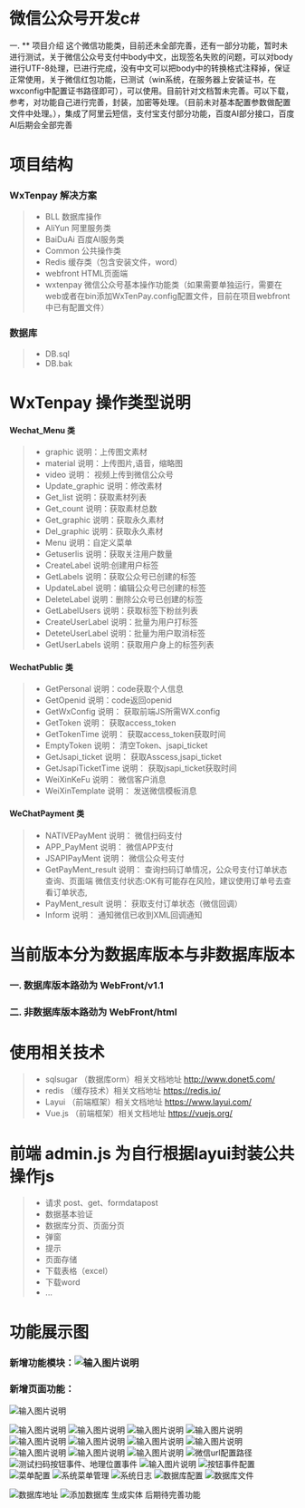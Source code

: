  # 微信公众号开发c#

 一. ** 项目介绍
这个微信功能类，目前还未全部完善，还有一部分功能，暂时未进行测试，关于微信公众号支付中body中文，出现签名失败的问题，可以对body进行UTF-8处理，已进行完成，没有中文可以把body中的转换格式注释掉，保证正常使用，关于微信红包功能，已测试（win系统，在服务器上安装证书，在wxconfig中配置证书路径即可），可以使用。目前针对文档暂未完善。可以下载，参考，对功能自己进行完善，封装，加密等处理。（目前未对基本配置参数做配置文件中处理。），集成了阿里云短信，支付宝支付部分功能，百度AI部分接口，百度AI后期会全部完善


# 项目结构
### WxTenpay 解决方案
> * BLL  数据库操作
> * AliYun 阿里服务类
> * BaiDuAi 百度AI服务类
> * Common  公共操作类
> * Redis   缓存类（包含安装文件，word）
> * webfront HTML页面端
> * wxtenpay 微信公众号基本操作功能类（如果需要单独运行，需要在web或者在bin添加WxTenPay.config配置文件，目前在项目webfront中已有配置文件）
### 数据库
> * DB.sql
> * DB.bak


# WxTenpay 操作类型说明
####  Wechat_Menu 类
> * graphic 说明：上传图文素材
> * material  说明：上传图片,语音，缩略图
> * video  说明：  视频上传到微信公众号
> * Update_graphic  说明：修改素材
> * Get_list   说明：获取素材列表
> * Get_count  说明：获取素材总数
> * Get_graphic   说明：获取永久素材
> * Del_graphic  说明：获取永久素材
> * Menu   说明：自定义菜单
> * Getuserlis 说明：获取关注用户数量
> * CreateLabel 说明:创建用户标签
> * GetLabels  说明：获取公众号已创建的标签
> * UpdateLabel  说明：编辑公众号已创建的标签
> * DeleteLabel  说明：删除公众号已创建的标签
> * GetLabelUsers  说明：获取标签下粉丝列表
> * CreateUserLabel  说明：批量为用户打标签
> * DeteteUserLabel  说明：批量为用户取消标签
> * GetUserLabels  说明：获取用户身上的标签列表
#### WechatPublic 类
> * GetPersonal  说明：code获取个人信息
> * GetOpenid  说明：code返回openid
> * GetWxConfig  说明： 获取前端JS所需WX.config
> * GetToken  说明： 获取access_token
> * GetTokenTime  说明： 获取access_token获取时间
> * EmptyToken  说明： 清空Token、jsapi_ticket
> * GetJsapi_ticket  说明： 获取Asscess,jsapi_ticket
> * GetJsapiTicketTime  说明： 获取jsapi_ticket获取时间
> * WeiXinKeFu  说明： 微信客户消息
> * WeiXinTemplate  说明： 发送微信模板消息
#### WeChatPayment 类
> * NATIVEPayMent  说明： 微信扫码支付
> * APP_PayMent  说明： 微信APP支付
> * JSAPIPayMent 说明： 微信公众号支付
> * GetPayMent_result 说明： 查询扫码订单情况，公众号支付订单状态查询、页面端 微信支付状态:OK有可能存在风险，建议使用订单号去查看订单状态,
> * PayMent_result 说明： 获取支付订单状态（微信回调）
> * Inform 说明： 通知微信已收到XML回调通知

# 当前版本分为数据库版本与非数据库版本
### 一. 数据库版本路劲为 WebFront/v1.1
### 二. 非数据库版本路劲为 WebFront/html

# 使用相关技术
> * sqlsugar （数据库orm）相关文档地址 http://www.donet5.com/
> * redis （缓存技术）相关文档地址 https://redis.io/
> * Layui （前端框架）相关文档地址 https://www.layui.com/ 
> * Vue.js （前端框架）相关文档地址 https://vuejs.org/

# 前端 admin.js 为自行根据layui封装公共操作js
> * 请求 post、get、formdatapost
> * 数据基本验证
> * 数据库分页、页面分页
> * 弹窗
> * 提示
> * 页面存储
> * 下载表格（excel）
> * 下载word
> * ...

# 功能展示图

### 新增功能模块：![输入图片说明](https://images.gitee.com/uploads/images/2020/0730/155209_78287df9_1689037.png "屏幕截图.png")
### 新增页面功能：

![输入图片说明](https://images.gitee.com/uploads/images/2020/0730/155108_58f901bd_1689037.png "屏幕截图.png")

![输入图片说明](https://images.gitee.com/uploads/images/2020/0731/145140_a486a0b3_1689037.png "屏幕截图.png")
![输入图片说明](https://images.gitee.com/uploads/images/2020/0802/171137_a8a7915e_1689037.png "屏幕截图.png")
![输入图片说明](https://images.gitee.com/uploads/images/2020/0809/142817_a241e124_1689037.png "屏幕截图.png")
![输入图片说明](https://images.gitee.com/uploads/images/2020/0809/142853_832aa2a7_1689037.png "屏幕截图.png")
![输入图片说明](https://images.gitee.com/uploads/images/2020/0812/153550_0b6942b7_1689037.png "屏幕截图.png")
![输入图片说明](https://images.gitee.com/uploads/images/2020/0812/153637_0a6d4eaf_1689037.png "屏幕截图.png")
![输入图片说明](https://images.gitee.com/uploads/images/2020/0816/135322_125aef98_1689037.png "屏幕截图.png")
![输入图片说明](https://images.gitee.com/uploads/images/2020/0816/122435_7b505175_1689037.png "屏幕截图.png")
![输入图片说明](https://images.gitee.com/uploads/images/2020/0816/122755_fb629b76_1689037.png "屏幕截图.png")
![输入图片说明](https://images.gitee.com/uploads/images/2020/0816/122824_a45dd410_1689037.png "屏幕截图.png")
![输入图片说明](https://images.gitee.com/uploads/images/2020/0816/154255_4f147938_1689037.png "屏幕截图.png")
![微信url配置路径](https://images.gitee.com/uploads/images/2020/0822/180457_0804f53d_1689037.png "屏幕截图.png")
![测试扫码按钮事件、地理位置事件](https://images.gitee.com/uploads/images/2020/0822/180603_414fecee_1689037.png "屏幕截图.png")
![输入图片说明](https://images.gitee.com/uploads/images/2020/0822/180810_5e637fcc_1689037.png "屏幕截图.png")
![按钮事件配置](https://images.gitee.com/uploads/images/2020/0822/180910_741782fb_1689037.png "屏幕截图.png")
![菜单配置](https://images.gitee.com/uploads/images/2020/0822/180937_2a2e11fc_1689037.png "屏幕截图.png")
![系统菜单管理](https://images.gitee.com/uploads/images/2020/1003/175759_1cb6ce48_1689037.png "屏幕截图.png")
![系统日志](https://images.gitee.com/uploads/images/2020/1003/175853_f0d04cc9_1689037.png "屏幕截图.png")
![数据库配置](https://images.gitee.com/uploads/images/2020/1003/175949_3d6ddaa2_1689037.png "屏幕截图.png")
![数据库文件](https://images.gitee.com/uploads/images/2020/1003/180022_1fc4527f_1689037.png "屏幕截图.png")

![数据库地址](https://images.gitee.com/uploads/images/2020/1014/180518_b03b212c_1689037.png "屏幕截图.png")
![添加数据库 生成实体](https://images.gitee.com/uploads/images/2020/1221/172824_6633484c_1689037.png "屏幕截图.png")
后期待完善功能